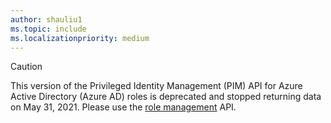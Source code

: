 ```yaml
---
author: shauliu1
ms.topic: include
ms.localizationpriority: medium
---
```


<!-- markdownlint-disable MD041-->

>[!CAUTION]
>This version of the Privileged Identity Management (PIM) API for Azure Active Directory (Azure AD) roles is deprecated and stopped returning data on May 31, 2021. Please use the [role management](/graph/api/resources/rolemanagement?view=graph-rest-beta&preserve-view=true) API.
